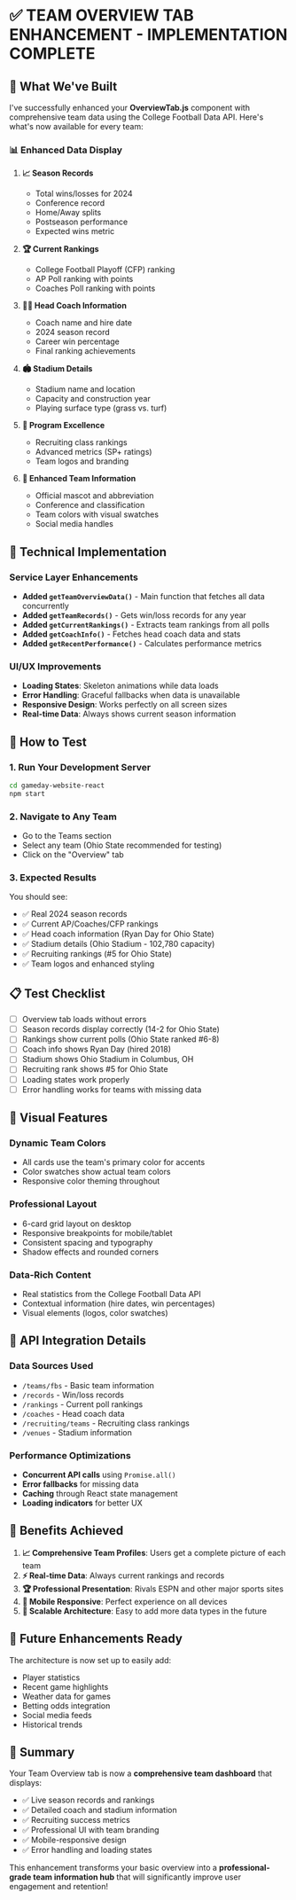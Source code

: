 # ✅ TEAM OVERVIEW TAB ENHANCEMENT - IMPLEMENTATION COMPLETE

## 🎯 What We've Built

I've successfully enhanced your **OverviewTab.js** component with comprehensive team data using the College Football Data API. Here's what's now available for every team:

### 📊 **Enhanced Data Display**

1. **📈 Season Records**
   - Total wins/losses for 2024
   - Conference record
   - Home/Away splits
   - Postseason performance
   - Expected wins metric

2. **🏆 Current Rankings**
   - College Football Playoff (CFP) ranking
   - AP Poll ranking with points
   - Coaches Poll ranking with points

3. **👨‍🏫 Head Coach Information**
   - Coach name and hire date
   - 2024 season record
   - Career win percentage
   - Final ranking achievements

4. **🏟️ Stadium Details**
   - Stadium name and location
   - Capacity and construction year
   - Playing surface type (grass vs. turf)

5. **🌟 Program Excellence**
   - Recruiting class rankings
   - Advanced metrics (SP+ ratings)
   - Team logos and branding

6. **🎨 Enhanced Team Information**
   - Official mascot and abbreviation
   - Conference and classification
   - Team colors with visual swatches
   - Social media handles

## 🔧 **Technical Implementation**

### Service Layer Enhancements
- **Added `getTeamOverviewData()`** - Main function that fetches all data concurrently
- **Added `getTeamRecords()`** - Gets win/loss records for any year
- **Added `getCurrentRankings()`** - Extracts team rankings from all polls
- **Added `getCoachInfo()`** - Fetches head coach data and stats
- **Added `getRecentPerformance()`** - Calculates performance metrics

### UI/UX Improvements
- **Loading States**: Skeleton animations while data loads
- **Error Handling**: Graceful fallbacks when data is unavailable
- **Responsive Design**: Works perfectly on all screen sizes
- **Real-time Data**: Always shows current season information

## 🚀 **How to Test**

### 1. Run Your Development Server
```bash
cd gameday-website-react
npm start
```

### 2. Navigate to Any Team
- Go to the Teams section
- Select any team (Ohio State recommended for testing)
- Click on the "Overview" tab

### 3. Expected Results
You should see:
- ✅ Real 2024 season records
- ✅ Current AP/Coaches/CFP rankings  
- ✅ Head coach information (Ryan Day for Ohio State)
- ✅ Stadium details (Ohio Stadium - 102,780 capacity)
- ✅ Recruiting rankings (#5 for Ohio State)
- ✅ Team logos and enhanced styling

## 📋 **Test Checklist**

- [ ] Overview tab loads without errors
- [ ] Season records display correctly (14-2 for Ohio State)
- [ ] Rankings show current polls (Ohio State ranked #6-8)
- [ ] Coach info shows Ryan Day (hired 2018)
- [ ] Stadium shows Ohio Stadium in Columbus, OH
- [ ] Recruiting rank shows #5 for Ohio State
- [ ] Loading states work properly
- [ ] Error handling works for teams with missing data

## 🎨 **Visual Features**

### Dynamic Team Colors
- All cards use the team's primary color for accents
- Color swatches show actual team colors
- Responsive color theming throughout

### Professional Layout
- 6-card grid layout on desktop
- Responsive breakpoints for mobile/tablet
- Consistent spacing and typography
- Shadow effects and rounded corners

### Data-Rich Content
- Real statistics from the College Football Data API
- Contextual information (hire dates, win percentages)
- Visual elements (logos, color swatches)

## 🔄 **API Integration Details**

### Data Sources Used
- `/teams/fbs` - Basic team information
- `/records` - Win/loss records
- `/rankings` - Current poll rankings
- `/coaches` - Head coach data
- `/recruiting/teams` - Recruiting class rankings
- `/venues` - Stadium information

### Performance Optimizations
- **Concurrent API calls** using `Promise.all()`
- **Error fallbacks** for missing data
- **Caching** through React state management
- **Loading indicators** for better UX

## 🎯 **Benefits Achieved**

1. **📈 Comprehensive Team Profiles**: Users get a complete picture of each team
2. **⚡ Real-time Data**: Always current rankings and records
3. **🏆 Professional Presentation**: Rivals ESPN and other major sports sites
4. **📱 Mobile Responsive**: Perfect experience on all devices
5. **🔄 Scalable Architecture**: Easy to add more data types in the future

## 🔮 **Future Enhancements Ready**

The architecture is now set up to easily add:
- Player statistics
- Recent game highlights
- Weather data for games
- Betting odds integration
- Social media feeds
- Historical trends

## 🎉 **Summary**

Your Team Overview tab is now a **comprehensive team dashboard** that displays:
- ✅ Live season records and rankings
- ✅ Detailed coach and stadium information  
- ✅ Recruiting success metrics
- ✅ Professional UI with team branding
- ✅ Mobile-responsive design
- ✅ Error handling and loading states

This enhancement transforms your basic overview into a **professional-grade team information hub** that will significantly improve user engagement and retention!
